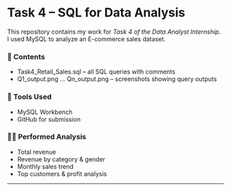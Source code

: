 
# Task 4 – SQL for Data Analysis  

This repository contains my work for *Task 4 of the Data Analyst Internship*.  
I used MySQL to analyze an E-commerce sales dataset.  

### 📂 Contents  
- Task4_Retail_Sales.sql – all SQL queries with comments  
- Q1_output.png … Qn_output.png – screenshots showing query outputs  

### 🧰 Tools Used  
- MySQL Workbench  
- GitHub for submission  

### 👩‍💻 Performed Analysis  
- Total revenue  
- Revenue by category & gender  
- Monthly sales trend  
- Top customers & profit analysis  

---
